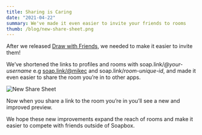 ```yaml
---
title: Sharing is Caring
date: "2021-04-22"
summary: We've made it even easier to invite your friends to rooms
thumb: /blog/new-share-sheet.png
---
```


After we released [Draw with Friends](/blog/draw-with-friends), we needed to make it easier to invite them!

We’ve shortened the links to profiles and rooms with soap.link/_@your-username_ e.g [soap.link/@mikec](https://soap.link/@mikec) and soap.link/_room-unique-id_, and made it even easier to share the room you’re in to other apps.

![New Share Sheet](/blog/new-share-sheet.png)

Now when you share a link to the room you’re in you’ll see a new and improved preview.

<TwitterTweetEmbed tweetId="1384219088432496644" />

We hope these new improvements expand the reach of rooms and make it easier to compete with friends outside of Soapbox.
